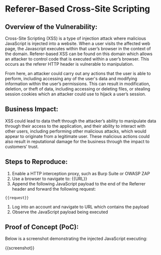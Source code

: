 # Referer-Based Cross-Site Scripting

## Overview of the Vulnerability:

Cross-Site Scripting (XSS) is a type of injection attack where malicious JavaScript is injected into a website. When a user visits the affected web page, the Javascript executes within that user’s browser in the context of the domain. Referer-based XSS can be found on this domain which allows an attacker to control code that is executed within a user’s browser. This occurs as the referer HTTP header is vulnerable to manipulation.

From here, an attacker could carry out any actions that the user is able to perform, including accessing any of the user's data and modifying information within the user’s permissions. This can result in modification, deletion, or theft of data, including accessing or deleting files, or stealing session cookies which an attacker could use to hijack a user’s session.
  
## Business Impact:

XSS could lead to data theft through the attacker’s ability to manipulate data through their access to the application, and their ability to interact with other users, including performing other malicious attacks, which would appear to originate from a legitimate user. These malicious actions could also result in reputational damage for the business through the impact to customers’ trust.

## Steps to Reproduce:

1. Enable a HTTP interception proxy, such as Burp Suite or OWASP ZAP
1. Use a browser to navigate to: {{URL}}
1. Append the following JavaScript payload to the end of the Referrer header and forward the following request:

```HTTP
{{request}}
```

1. Log into an account and navigate to URL which contains the payload
1. Observe the JavaScript payload being executed

## Proof of Concept (PoC):

Below is a screenshot demonstrating the injected JavaScript executing:

{{screenshot}}
